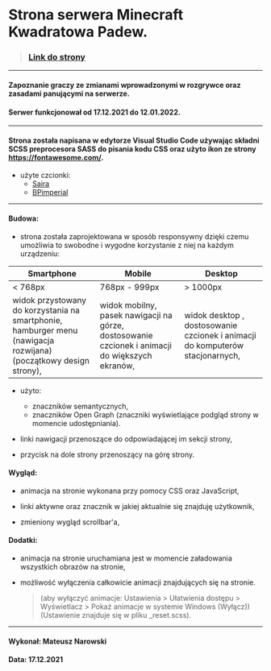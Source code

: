 # Strona serwera Minecraft Kwadratowa Padew.

> ### [Link do strony](https://www.kpadew.eu)

---

#### Zapoznanie graczy ze zmianami wprowadzonymi w rozgrywce oraz zasadami panującymi na serwerze.

#### Serwer funkcjonował od 17.12.2021 do 12.01.2022.

---

#### Strona została napisana w edytorze Visual Studio Code używając składni SCSS preprocesora SASS do pisania kodu CSS oraz użyto ikon ze strony https://fontawesome.com/.

- użyte czcionki:
  - [Saira](https://fonts.google.com/specimen/Saira)
  - [BPimperial](https://www.1001fonts.com/bpimperial-font.html)

---

#### Budowa:

- strona została zaprojektowana w sposób responsywny dzięki czemu umożliwia to swobodne i wygodne korzystanie z niej na każdym urządzeniu:

| Smartphone                                                                                                        | Mobile                                                                                          | Desktop                                                                       |
| ----------------------------------------------------------------------------------------------------------------- | ----------------------------------------------------------------------------------------------- | ----------------------------------------------------------------------------- |
| < 768px                                                                                                           | 768px - 999px                                                                                   | > 1000px                                                                      |
| widok przystowany do korzystania na smartphonie, hamburger menu (nawigacja rozwijana) (początkowy design strony), | widok mobilny, pasek nawigacji na górze, dostosowanie czcionek i animacji do większych ekranów, | widok desktop , dostosowanie czcionek i animacji do komputerów stacjonarnych, |

- użyto:

  - znaczników semantycznych,
  - znaczników Open Graph (znaczniki wyświetlające podgląd strony w momencie udostępniania).

- linki nawigacji przenoszące do odpowiadającej im sekcji strony,

- przycisk na dole strony przenoszący na górę strony.

#### Wygląd:

- animacja na stronie wykonana przy pomocy CSS oraz JavaScript,

- linki aktywne oraz znacznik w jakiej aktualnie się znajduję użytkownik,

- zmieniony wygląd scrollbar'a,

#### Dodatki:

- animacja na stronie uruchamiana jest w momencie załadowania wszystkich obrazów na stronie,

- możliwość wyłączenia całkowicie animacji znajdujących się na stronie.

  > (aby wyłączyć animacje: Ustawienia > Ułatwienia dostępu > Wyświetlacz > Pokaż animacje w systemie Windows (Wyłącz)) (Ustawienie znajduje się w pliku \_reset.scss).

---

#### Wykonał: Mateusz Narowski

#### Data: 17.12.2021
